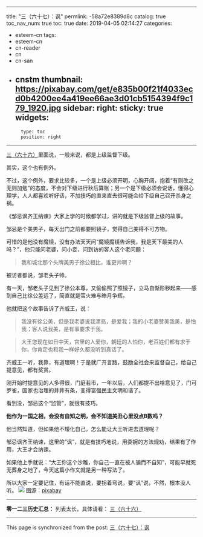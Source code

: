 
---
title: "三（六十七）：讽"
permlink: -58a72e8389d8c
catalog: true
toc_nav_num: true
toc: true
date: 2019-04-05 02:14:27
categories:
- esteem-cn
tags:
- esteem-cn
- cn-reader
- cn
- cn-san
- cnstm
thumbnail: https://pixabay.com/get/e835b00f21f4033ecd0b4200ee4a419ee66ae3d01cb5154394f9c179_1920.jpg
sidebar:
    right:
        sticky: true
widgets:
    -
        type: toc
        position: right
---


[三（六十六）](https://busy.org/@softmetal/3gfxx8chzu)里面说，一般来说，都是上级监督下级。

其实，这个也有例外。

不过，这个例外，要求比较多，一个是上级必须开明，心胸开阔，抱着“有则改之无则加勉”的态度，不会对下级进行秋后算账；另一个是下级必须会说话，懂得心理学，人人都喜欢听好话，不加技巧的直来直去很可能会给下级自己召开杀身之祸。

《邹忌讽齐王纳谏》大家上学的时候都学过，讲的就是下级监督上级的故事。

邹忌是个美男子，每天出门之前都要照镜子，觉得自己美得不可方物。

可惜的是他没有魔镜，没有办法天天问“魔镜魔镜告诉我，我是天下最美的人吗？”，他只能问老婆，问小妾，问到访的客人这个老问题：
>我和城北那个头牌美男子徐公相比，谁更帅啊？

被访者都说，邹老头子帅。

有一天，邹老头子见到了徐公本尊，又偷偷照了照镜子，立马自惭形秽起来——感到自己比徐公差远了，简直就是萤火难与皓月争辉。

他就把这个故事告诉了齐威王，说：
>我没有徐公美，但是我老婆说我漂亮，是爱我；我的小老婆赞美我美，是怕我；客人说我美，是有事要求于我。

>大王您现在如日中天，宫里的人爱你，朝廷的人怕你，老百姓们都有求于你，你肯定也和我一样好久都没听到真话了。

齐威王一听，我靠，有道理啊！于是就广开言路，鼓励全社会来监督自己，给自己提意见，都有奖赏。

刚开始时提意见的人多得很，门庭若市，一年以后，人们都提不出啥意见了，门可罗雀，国家也治理的井井有条，变得富强民主文明和谐了。

看到没，邹忌这个“监管”，就很有技巧。

**他作为一国之相，会没有自知之明，会不知道美丑心里没点B数吗？**

他当然知道，但如果他不矮化自己，怎么能让大王听进去道理呢？

邹忌讽齐王纳谏，这里的“讽”，就是有技巧地说，用委婉的方法规劝，结果有了作用，大王才会纳谏。

如果他上手就说：“大王你这个沙雕，你自己一直在被人骗而不自知”，可能早就死无葬身之地了，今天这篇小作文就是另一种写法了。

所以大家一定要记住，有话不能直说，要拐着弯说，要“讽”说，不然，根本没人听。
![](https://pixabay.com/get/e835b00f21f4033ecd0b4200ee4a419ee66ae3d01cb5154394f9c179_1920.jpg)
图源：[pixabay](https://pixabay.com/get/e835b00f21f4033ecd0b4200ee4a419ee66ae3d01cb5154394f9c179_1920.jpg)

***

**零一二三历史汇总：**
列表太长，具体请看：
[三（六十六）](https://busy.org/@softmetal/3gfxx8chzu)

- - -

This page is synchronized from the post: [三（六十七）：讽](https://steemit.com/@julian2013/-58a72e8389d8c)
